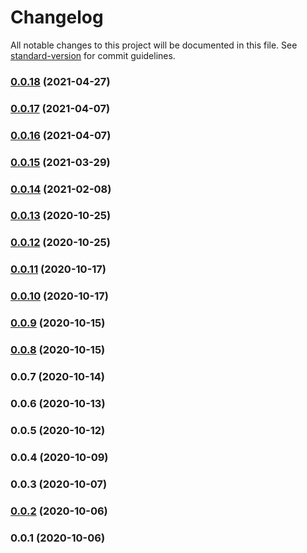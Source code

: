 # Changelog

All notable changes to this project will be documented in this file. See [standard-version](https://github.com/conventional-changelog/standard-version) for commit guidelines.

### [0.0.18](https://github.com/neilkuan/secure-bucket/compare/v0.0.17...v0.0.18) (2021-04-27)

### [0.0.17](https://github.com/guan840912/secure-bucket/compare/v0.0.16...v0.0.17) (2021-04-07)

### [0.0.16](https://github.com/guan840912/secure-bucket/compare/v0.0.15...v0.0.16) (2021-04-07)

### [0.0.15](https://github.com/guan840912/secure-bucket/compare/v0.0.14...v0.0.15) (2021-03-29)

### [0.0.14](https://github.com/guan840912/secure-bucket/compare/v0.0.13...v0.0.14) (2021-02-08)

### [0.0.13](https://github.com/guan840912/secure-bucket/compare/v0.0.12...v0.0.13) (2020-10-25)

### [0.0.12](https://github.com/guan840912/secure-bucket/compare/v0.0.11...v0.0.12) (2020-10-25)

### [0.0.11](https://github.com/guan840912/secure-bucket/compare/v0.0.10...v0.0.11) (2020-10-17)

### [0.0.10](https://github.com/guan840912/secure-bucket/compare/v0.0.9...v0.0.10) (2020-10-17)

### [0.0.9](https://github.com/guan840912/secure-bucket/compare/v0.0.8...v0.0.9) (2020-10-15)

### [0.0.8](https://github.com/guan840912/secure-bucket/compare/v0.0.5...v0.0.8) (2020-10-15)

### 0.0.7 (2020-10-14)

### 0.0.6 (2020-10-13)

### 0.0.5 (2020-10-12)

### 0.0.4 (2020-10-09)

### 0.0.3 (2020-10-07)

### [0.0.2](https://github.com/guan840912/secure-bucket/compare/v0.0.1...v0.0.2) (2020-10-06)

### 0.0.1 (2020-10-06)
